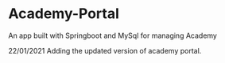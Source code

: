 # Academy-Portal
An app built with Springboot and MySql for managing Academy 


22/01/2021
Adding the updated version of academy portal. 
